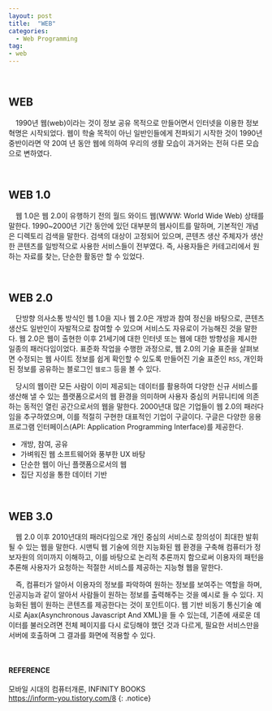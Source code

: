 ```yaml
---
layout: post
title:  "WEB"
categories:
  - Web Programming
tag:
- web
---
```


<br>

## WEB

　1990년 웹(web)이라는 것이 정보 공유 목적으로 만들어면서 인터넷을 이용한 정보 혁명은 시작되었다. 웹이 학술 목적이 아닌 일반인들에게 전파되기 시작한 것이 1990년 중반이라면 약 20여 년 동안 웹에 의하여 우리의 생활 모습이 과거와는 전혀 다른 모습으로 변하였다.

<br>

## WEB 1.0

　웹 1.0은 웹 2.0이 유행하기 전의 월드 와이드 웹(WWW: World Wide Web) 상태를 말한다. 1990~2000년 기간 동안에 있던 대부분의 웹사이트를 말하며, 기본적인 개념은 디렉토리 검색을 말한다. 검색의 대상이 고정되어 있으며, 콘텐츠 생산 주체자가 생산한 콘텐츠를 일방적으로 사용한 서비스들이 전부였다. 즉, 사용자들은 카테고리에서 원하는 자료를 찾는, 단순한 활동만 할 수 있었다.

<br>

## WEB 2.0

　단방향 의사소통 방식인 웹 1.0을 지나 웹 2.0은 개방과 참여 정신을 바탕으로, 콘텐츠 생산도 일반인이 자발적으로 참여할 수 있으며 서비스도 자유로이 가능해진 것을 말한다. 웹 2.0은 웹이 출현한 이후 21세기에 대한 인터넷 또는 웹에 대한 방향성을 제시한 일종의 패러다임이었다. 표준화 작업을 수행한 과정으로, 웹 2.0의 기술 표준을 살펴보면 수정되는 웹 사이트 정보를 쉽게 확인할 수 있도록 만들어진 기술 표준인 `RSS`, 개인화된 정보를 공유하는 블로그인 `웹로그` 등을 볼 수 있다.

　당시의 웹이란 모든 사람이 이미 제공되는 데이터를 활용하여 다양한 신규 서비스를 생산해 낼 수 있는 플랫폼으로서의 웹 환경을 의미하며 사용자 중심의 커뮤니티에 의존하는 동적인 열린 공간으로서의 웹을 말한다. 2000년대 많은 기업들이 웹 2.0의 패러다임을 추구하였으며, 이를 적절히 구현한 대표적인 기업이 구글이다. 구글은 다양한 응용 프로그램 인터페이스(API: Application Programming Interface)를 제공한다.

* 개방, 참여, 공유  
* 가벼워진 웹 소프트웨어와 풍부한 UX 바탕  
* 단순한 웹이 아닌 플랫폼으로서의 웹  
* 집단 지성을 통한 데이터 기반  

<br>

## WEB 3.0

　웹 2.0 이후 2010년대의 패러다임으로 개인 중심의 서비스로 창의성이 최대한 발휘될 수 있는 웹을 말한다. 시맨틱 웹 기술에 의한 지능화된 웹 환경을 구축해 컴퓨터가 정보자원의 의미까지 이해하고, 이를 바탕으로 논리적 추론까지 함으로써 이용자의 패턴을 추론해 사용자가 요청하는 적절한 서비스를 제공하는 지능형 웹을 말한다.

　즉, 컴퓨터가 알아서 이용자의 정보를 파악하여 원하는 정보를 보여주는 역할을 하며, 인공지능과 같이 알아서 사람들이 원하는 정보를 출력해주는 것을 예시로 들 수 있다. 지능화된 웹이 원하는 콘텐츠를 제공한다는 것이 포인트이다. 웹 기반 비동기 통신기술 예시로 Ajax(Asynchronous Javascript And XML)을 들 수 있는데, 기존에 새로운 데이터를 불러오려면 전체 페이지를 다시 로딩해야 했던 것과 다르게, 필요한 서비스만을 서버에 호출하며 그 결과를 화면에 적용할 수 있다.

<br>

#### REFERENCE
모바일 시대의 컴퓨터개론, INFINITY BOOKS <br>
https://inform-you.tistory.com/8
{: .notice}